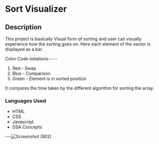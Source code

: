 # Sort Visualizer




## Description

This project is basically Visual form of sorting and user can visually experience how the sorting goes on. 
Here each element of the vector is displayed as a bar. 

Color Code notations:----

1. Red - Swap
2. Blue - Comparison 
3. Green - Element is in sorted position

It compares the time taken by the different algorithm for sorting the array.



### Languages Used

- HTML 
- CSS
- Javascript
- DSA Concepts

---![Screenshot (902)](https://user-images.githubusercontent.com/98165185/163661930-7dc321de-9e24-4c3d-a039-2e76a5c5553e.png)




